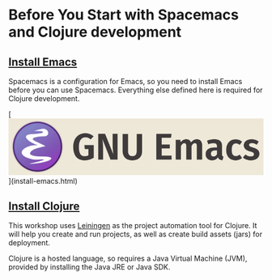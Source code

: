 # Before You Start with Spacemacs and Clojure development

## [Install Emacs](install-emacs.html)
Spacemacs is a configuration for Emacs, so you need to install Emacs before you can use Spacemacs.  Everything else defined here is required for Clojure development.


[[![GNU Emacs banner](/images/emacs-logo-text.png)](/images/emacs-logo-text.png)](install-emacs.html)


## [Install Clojure](install-clojure.html)
This workshop uses [Leiningen](https://leiningen.org) as the project automation tool for Clojure.  It will help you create and run projects, as well as create build assets (jars) for deployment.

Clojure is a hosted language, so requires a Java Virtual Machine (JVM), provided by installing the Java JRE or Java SDK.
